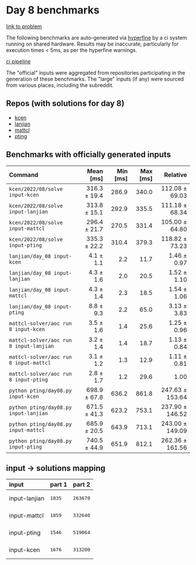# Day 8 benchmarks

[link to problem](http://adventofcode.com/2022/day/8)

The following benchmarks are auto-generated via [hyperfine](https://github.com/sharkdp/hyperfine) by a ci system running on shared hardware. Results may be inaccurate, particularly for execution times < 5ms, as per the hyperfine warnings.

[ci pipeline](http://ci.papercode.net:8080/teams/aoc2022/pipelines/aoc-compare-2022)

The "official" inputs were aggregated from repositories participating in the generation of these benchmarks. The "large" inputs (if any) were sourced from various places, including the subreddit.

## Repos (with solutions for day 8)


- [kcen](https://github.com/kcen/AdventOfCode)
- [lanjian](https://github.com/LanJian/aoc-2022)
- [mattcl](https://github.com/mattcl/aoc2022)
- [pting](https://github.com/pting/aoc2022)

## Benchmarks with officially generated inputs
| Command | Mean [ms] | Min [ms] | Max [ms] | Relative |
|:---|---:|---:|---:|---:|
| `kcen/2022/08/solve input-kcen` | 316.3 ± 19.4 | 286.9 | 340.0 | 112.08 ± 69.03 |
| `kcen/2022/08/solve input-lanjian` | 313.8 ± 15.1 | 292.9 | 335.5 | 111.18 ± 68.34 |
| `kcen/2022/08/solve input-mattcl` | 296.4 ± 21.7 | 270.5 | 331.4 | 105.00 ± 64.80 |
| `kcen/2022/08/solve input-pting` | 335.3 ± 22.2 | 310.4 | 379.3 | 118.82 ± 73.23 |
| `lanjian/day_08 input-kcen` | 4.1 ± 1.1 | 2.2 | 11.7 | 1.46 ± 0.97 |
| `lanjian/day_08 input-lanjian` | 4.3 ± 1.6 | 2.0 | 20.5 | 1.52 ± 1.10 |
| `lanjian/day_08 input-mattcl` | 4.3 ± 1.4 | 2.3 | 18.5 | 1.54 ± 1.06 |
| `lanjian/day_08 input-pting` | 8.8 ± 9.3 | 2.2 | 65.0 | 3.13 ± 3.83 |
| `mattcl-solver/aoc run 8 input-kcen` | 3.5 ± 1.6 | 1.4 | 25.6 | 1.25 ± 0.96 |
| `mattcl-solver/aoc run 8 input-lanjian` | 3.2 ± 1.4 | 1.4 | 18.7 | 1.13 ± 0.84 |
| `mattcl-solver/aoc run 8 input-mattcl` | 3.1 ± 1.2 | 1.3 | 12.9 | 1.11 ± 0.81 |
| `mattcl-solver/aoc run 8 input-pting` | 2.8 ± 1.7 | 1.2 | 29.6 | 1.00 |
| `python pting/day08.py input-kcen` | 698.9 ± 67.8 | 636.2 | 861.8 | 247.63 ± 153.64 |
| `python pting/day08.py input-lanjian` | 671.5 ± 41.3 | 623.2 | 753.1 | 237.90 ± 146.52 |
| `python pting/day08.py input-mattcl` | 685.9 ± 20.5 | 643.9 | 713.1 | 243.00 ± 149.09 |
| `python pting/day08.py input-pting` | 740.5 ± 44.9 | 651.9 | 812.1 | 262.36 ± 161.56 |

## input -> solutions mapping
|input|part 1|part 2|
|:---|:---|:---|
|input-lanjian|<pre>1835</pre>|<pre>263670</pre>|
|input-mattcl|<pre>1859</pre>|<pre>332640</pre>|
|input-pting|<pre>1546</pre>|<pre>519064</pre>|
|input-kcen|<pre>1676</pre>|<pre>313200</pre>|
